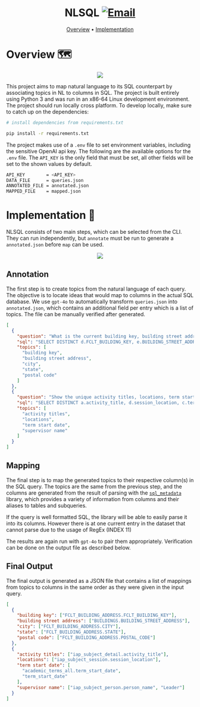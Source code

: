 <div align="center">
  
# NLSQL [![Email](https://img.shields.io/badge/EMAIL-mintjjc%40gmail.com-93BFCF?style=flat&logoSize=auto&labelColor=EEE9DA)](mailto:mintjjc@gmail.com)

[Overview](#overview) • [Implementation](#implementation)

</div>

# Overview 🗺️

<div align="center">
  
![](imgs/running.png)

</div>

This project aims to map natural language to its SQL counterpart by associating topics in NL to columns in SQL. The project is built entirely using Python 3 and was run in an x86-64 Linux development environment. The project should run locally cross platform. To develop locally, make sure to catch up on the dependencies:

```bash
# install dependencies from requirements.txt

pip install -r requirements.txt
```

The project makes use of a `.env` file to set environment variables, including the sensitive OpenAI api key. The following are the available options for the `.env` file. The `API_KEY` is the only field that must be set, all other fields will be set to the shown values by default.

```bash
API_KEY        = <API_KEY>
DATA_FILE      = queries.json
ANNOTATED_FILE = annotated.json
MAPPED_FILE    = mapped.json
```

# Implementation 🔬

NLSQL consists of two main steps, which can be selected from the CLI. They can run independently, but `annotate` must be run to generate a `annotated.json` before `map` can be used.

<div align="center">
  
![](imgs/cli.png)

</div>

## Annotation

The first step is to create topics from the natural language of each query. The objective is to locate ideas that would map to columns in the actual SQL database. We use `gpt-4o` to automatically transform `queries.json` into `annotated.json`, which contains an additional field per entry which is a list of topics. The file can be manually verified after generated.

```json
[
  {
    "question": "What is the current building key, building street address, city, state, and postal code of the history department?",
    "sql": "SELECT DISTINCT d.FCLT_BUILDING_KEY, e.BUILDING_STREET_ADDRESS, d.CITY, d.STATE, d.POSTAL_CODE FROM FCLT_BUILDING_ADDRESS d JOIN FCLT_ROOMS a ON a.FCLT_BUILDING_KEY = d.FCLT_BUILDING_KEY JOIN FCLT_ORG_DLC_KEY b ON a.FCLT_ORGANIZATION_KEY = b.FCLT_ORGANIZATION_KEY JOIN MASTER_DEPT_HIERARCHY c ON b.DLC_KEY = c.DLC_KEY JOIN BUILDINGS e ON e.BUILDING_KEY = d.FCLT_BUILDING_KEY WHERE lower(c.DLC_NAME) = lower('History') AND d.ADDRESS_PURPOSE = 'STREET';",
    "topics": [
      "building key",
      "building street address",
      "city",
      "state",
      "postal code"
    ]
  },
  {
    "question": "Show the unique activity titles, locations, term start date, and supervisor name for all independent activities, sorted by the ascending order of start date.",
    "sql": "SELECT DISTINCT a.activity_title, d.session_location, c.term_start_date, b.person_name AS Leader FROM iap_subject_detail a JOIN iap_subject_person b ON a.iap_subject_person_key = b.iap_subject_person_key JOIN academic_terms_all c ON c.term_code = a.term_code JOIN iap_subject_session d ON a.iap_subject_session_key = d.iap_subject_session_key WHERE b.person_role = 'Activity leader' ORDER BY term_start_date ASC;",
    "topics": [
      "activity titles",
      "locations",
      "term start date",
      "supervisor name"
    ]
  }
]
```

## Mapping

The final step is to map the generated topics to their respective column(s) in the SQL query. The topics are the same from the previous step, and the columns are generated from the result of parsing with the [`sql_metadata`](https://pypi.org/project/sql_metadata/) library, which provides a variety of information from columns and their aliases to tables and subqueries.

If the query is well formatted SQL, the library will be able to easily parse it into its columns. However there is at one current entry in the dataset that cannot parse due to the usage of RegEx (INDEX 11)

The results are again run with `gpt-4o` to pair them appropriately. Verification can be done on the output file as described below.

## Final Output

The final output is generated as a JSON file that contains a list of mappings from topics to columns in the same order as they were given in the input query.

```json
[
  {
    "building key": ["FCLT_BUILDING_ADDRESS.FCLT_BUILDING_KEY"],
    "building street address": ["BUILDINGS.BUILDING_STREET_ADDRESS"],
    "city": ["FCLT_BUILDING_ADDRESS.CITY"],
    "state": ["FCLT_BUILDING_ADDRESS.STATE"],
    "postal code": ["FCLT_BUILDING_ADDRESS.POSTAL_CODE"]
  },
  {
    "activity titles": ["iap_subject_detail.activity_title"],
    "locations": ["iap_subject_session.session_location"],
    "term start date": [
      "academic_terms_all.term_start_date",
      "term_start_date"
    ],
    "supervisor name": ["iap_subject_person.person_name", "Leader"]
  }
]
```

